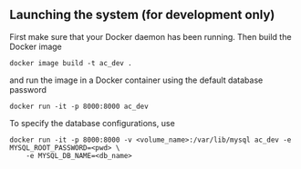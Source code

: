## Launching the system (for development only)

First make sure that your Docker daemon has been running. Then build the Docker image

```
docker image build -t ac_dev .
```

and run the image in a Docker container using the default database password

```
docker run -it -p 8000:8000 ac_dev
```

To specify the database configurations, use

```
docker run -it -p 8000:8000 -v <volume_name>:/var/lib/mysql ac_dev -e MYSQL_ROOT_PASSWORD=<pwd> \
	-e MYSQL_DB_NAME=<db_name>
```
